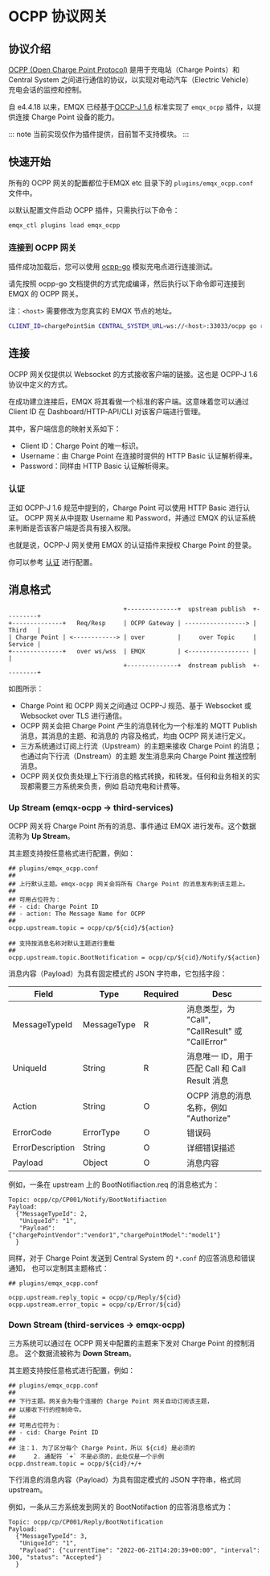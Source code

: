 # OCPP 协议网关

## 协议介绍

[OCPP (Open Charge Point Protocol)](https://www.openchargealliance.org/)
是用于充电站（Charge Points）和 Central System 之间进行通信的协议，以实现对电动汽车（Electric Vehicle）
充电会话的监控和控制。

自 e4.4.18 以来，EMQX 已经基于[OCCP-J 1.6](https://www.openchargealliance.org/protocols/ocpp-16/)
标准实现了 `emqx_ocpp` 插件，以提供连接 Charge Point 设备的能力。

::: note
当前实现仅作为插件提供，目前暂不支持模块。
:::

## 快速开始

所有的 OCPP 网关的配置都位于EMQX etc 目录下的 `plugins/emqx_ocpp.conf` 文件中。

以默认配置文件启动 OCPP 插件，只需执行以下命令：
```bash
emqx_ctl plugins load emqx_ocpp
```

### 连接到 OCPP 网关

插件成功加载后，您可以使用 [ocpp-go](https://github.com/lorenzodonini/ocpp-go) 模拟充电点进行连接测试。

请先按照 ocpp-go 文档提供的方式完成编译，然后执行以下命令即可连接到 EMQX 的 OCPP 网关。

注：`<host>` 需要修改为您真实的 EMQX 节点的地址。
```bash
CLIENT_ID=chargePointSim CENTRAL_SYSTEM_URL=ws://<host>:33033/ocpp go run example/1.6/cp/*.go
```

## 连接

OCPP 网关仅提供以 Websocket 的方式接收客户端的链接。这也是 OCPP-J 1.6 协议中定义的方式。

在成功建立连接后，EMQX 将其看做一个标准的客户端。这意味着您可以通过 Client ID 在 Dashboard/HTTP-API/CLI
对该客户端进行管理。

其中，客户端信息的映射关系如下：
- Client ID：Charge Point 的唯一标识。
- Username：由 Charge Point 在连接时提供的 HTTP Basic 认证解析得来。
- Password：同样由 HTTP Basic 认证解析得来。


### 认证

正如 OCPP-J 1.6 规范中提到的，Charge Point 可以使用 HTTP Basic 进行认证。
OCPP 网关从中提取 Username 和 Password，并通过 EMQX 的认证系统来判断是否该客户端是否具有接入权限。

也就是说，OCPP-J 网关使用 EMQX 的认证插件来授权 Charge Point 的登录。

你可以参考 [认证](../advanced/auth.md) 进行配置。

## 消息格式

```
                                +--------------+  upstream publish  +---------+
+--------------+   Req/Resp     | OCPP Gateway | -----------------> | Third   |
| Charge Point | <------------> | over         |     over Topic     | Service |
+--------------+   over ws/wss  | EMQX         | <----------------- |         |
                                +--------------+  dnstream publish  +---------+
```

如图所示：
- Charge Point 和 OCPP 网关之间通过 OCPP-J 规范、基于 Websocket 或 Websocket over TLS 进行通信。
- OCPP 网关会把 Charge Point 产生的消息转化为一个标准的 MQTT Publish 消息，其消息的主题、和消息的
  内容及格式，均由 OCPP 网关进行定义。
- 三方系统通过订阅上行流（Upstream）的主题来接收 Charge Point 的消息；也通过向下行流（Dnstream）的主题
  发生消息来向 Charge Point 推送控制消息。
- OCPP 网关仅负责处理上下行消息的格式转换，和转发。任何和业务相关的实现都需要三方系统来负责，例如
  启动充电和计费等。


### Up Stream (emqx-ocpp -> third-services)

OCPP 网关将 Charge Point 所有的消息、事件通过 EMQX 进行发布。这个数据流称为 **Up Stream**。

其主题支持按任意格式进行配置，例如：
```
## plugins/emqx_ocpp.conf
##
## 上行默认主题。emqx-ocpp 网关会将所有 Charge Point 的消息发布到该主题上。
##
## 可用占位符为：
## - cid: Charge Point ID
## - action: The Message Name for OCPP
##
ocpp.upstream.topic = ocpp/cp/${cid}/${action}

## 支持按消息名称对默认主题进行重载
##
ocpp.upstream.topic.BootNotification = ocpp/cp/${cid}/Notify/${action}
```

消息内容（Payload）为具有固定模式的 JSON 字符串，它包括字段：

| Field             | Type        | Required | Desc                                             |
| ----------------- | ----------- | -------- | ------------------------------------------------ |
| MessageTypeId     | MessageType | R        | 消息类型，为 "Call", "CallResult" 或 "CallError" |
| UniqueId          | String      | R        | 消息唯一 ID，用于匹配 Call 和 Call Result 消息   |
| Action            | String      | O        | OCPP 消息的消息名称，例如 "Authorize"            |
| ErrorCode         | ErrorType   | O        | 错误码                                           |
| ErrorDescription  | String      | O        | 详细错误描述                                     |
| Payload           | Object      | O        | 消息内容                                         |

例如，一条在 upstream 上的 BootNotifiaction.req 的消息格式为：

```
Topic: ocpp/cp/CP001/Notify/BootNotifiaction
Payload:
  {"MessageTypeId": 2,
   "UniqueId": "1",
   "Payload": {"chargePointVendor":"vendor1","chargePointModel":"model1"}
  }
```

同样，对于 Charge Point 发送到 Central System 的 `*.conf` 的应答消息和错误通知，
也可以定制其主题格式：

```
## plugins/emqx_ocpp.conf

ocpp.upstream.reply_topic = ocpp/cp/Reply/${cid}
ocpp.upstream.error_topic = ocpp/cp/Error/${cid}
```

### Down Stream (third-services -> emqx-ocpp)

三方系统可以通过在 OCPP 网关中配置的主题来下发对 Charge Point 的控制消息。
这个数据流被称为 **Down Stream**。

其主题支持按任意格式进行配置，例如：
```
## plugins/emqx_ocpp.conf
##
## 下行主题。网关会为每个连接的 Charge Point 网关自动订阅该主题，
## 以接收下行的控制命令。
##
## 可用占位符为：
## - cid: Charge Point ID
##
## 注：1. 为了区分每个 Charge Point，所以 ${cid} 是必须的
##     2. 通配符 `+` 不是必须的，此处仅是一个示例
ocpp.dnstream.topic = ocpp/${cid}/+/+
```

下行消息的消息内容（Payload）为具有固定模式的 JSON 字符串，格式同 upstream。

例如，一条从三方系统发到网关的 BootNotifaction 的应答消息格式为：
```
Topic: ocpp/cp/CP001/Reply/BootNotification
Payload:
  {"MessageTypeId": 3,
   "UniqueId": "1",
   "Payload": {"currentTime": "2022-06-21T14:20:39+00:00", "interval": 300, "status": "Accepted"}
  }
```
